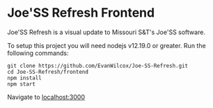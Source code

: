 # Joe'SS Refresh Frontend

Joe'SS Refresh is a visual update to Missouri S&T's Joe'SS software.

To setup this project you will need nodejs v12.19.0 or greater.
Run the following commands:

    git clone https://github.com/EvanWilcox/Joe-SS-Refresh.git
    cd Joe-SS-Refresh/frontend
    npm install
    npm start

Navigate to [localhost:3000](http://localhost:3000)
